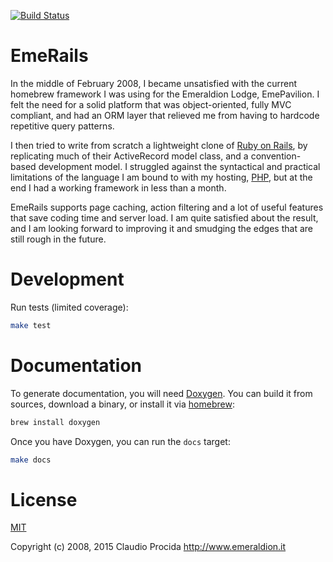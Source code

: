 [![Build Status](https://travis-ci.org/emeraldion/emerails.svg?branch=master)](https://travis-ci.org/emeraldion/emerails)

# EmeRails

In the middle of February 2008, I became unsatisfied with the current homebrew framework I was using for the Emeraldion Lodge, EmePavilion. I felt the need for a solid platform that was object-oriented, fully MVC compliant, and had an ORM layer that relieved me from having to hardcode repetitive query patterns.

I then tried to write from scratch a lightweight clone of [Ruby on Rails](http://www.rubyonrails.org/), by replicating much of their ActiveRecord model class, and a convention-based development model. I struggled against the syntactical and practical limitations of the language I am bound to with my hosting, [PHP](http://www.php.net/), but at the end I had a working framework in less than a month.

EmeRails supports page caching, action filtering and a lot of useful features that save coding time and server load. I am quite satisfied about the result, and I am looking forward to improving it and smudging the edges that are still rough in the future.

# Development

Run tests (limited coverage):

```sh
make test
```

# Documentation

To generate documentation, you will need [Doxygen](https://github.com/doxygen/doxygen.git). You can build it from sources, download a binary, or install it via [homebrew](http://brew.sh/):

```sh
brew install doxygen
```

Once you have Doxygen, you can run the `docs` target:

```sh
make docs
```

# License

[MIT](http://opensource.org/licenses/MIT)

Copyright (c) 2008, 2015 Claudio Procida
http://www.emeraldion.it
